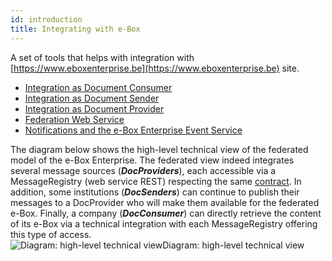 ```yaml
---
id: introduction
title: Integrating with e-Box
---
```


 
A set of tools that helps with integration with [https://www.eboxenterprise.be](https://www.eboxenterprise.be) site.

- [Integration as Document Consumer](dc/document_consumer.md)
- [Integration as Document Sender](ds/document_sender.md)
- [Integration as Document Provider](dp/document_provider.md)
- [Federation Web Service](federation/federation_ws.md)
- [Notifications and the e-Box Enterprise Event Service](federation/enterprise_ebox_event_service.md)

The diagram below shows the high-level technical view of the federated model of the e-Box Enterprise. The federated view indeed integrates several message sources (***DocProviders***), each accessible via a MessageRegistry (web service REST) respecting the same [contract](https://info.eboxenterprise.be/fr/documents/zip/e-Box-Enterprise-swagger-v2.1-AP-Public.zip).
In addition, some institutions (***DocSenders***) can continue to publish their messages to a DocProvider who will make them available for the federated e-Box.
Finally, a company (***DocConsumer***) can directly retrieve the content of its e-Box via a technical integration with each MessageRegistry offering this type of access.
![Diagram: high-level technical viewDiagram: high-level technical view](/doc_media/senderProviderConsumerView.png)